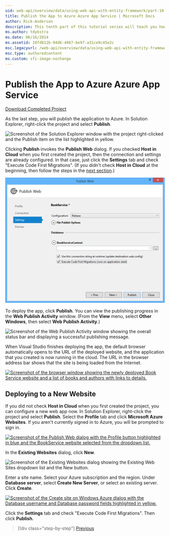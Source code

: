 ```yaml
---
uid: web-api/overview/data/using-web-api-with-entity-framework/part-10
title: Publish the App to Azure Azure App Service | Microsoft Docs
author: Rick-Anderson
description: This tenth part of this tutorial series will teach you how to publish the application to Azure. The tutorial uses Entity Framework 6 for the data lay...
ms.author: tdykstra
ms.date: 06/16/2014
ms.assetid: 10fd812b-94d6-4967-be97-a31ce9c45e2c
msc.legacyurl: /web-api/overview/data/using-web-api-with-entity-framework/part-10
msc.type: authoredcontent
ms.custom: sfi-image-nochange
---
```

# Publish the App to Azure Azure App Service

[Download Completed Project](https://github.com/MikeWasson/BookService)

As the last step, you will publish the application to Azure. In Solution Explorer, right-click the project and select **Publish**.

![Screenshot of the Solution Explorer window with the project right-clicked and the Publish item on the list highlighted in yellow.](part-10/_static/image1.png)

Clicking **Publish** invokes the **Publish Web** dialog. If you checked **Host in Cloud** when you first created the project, then the connection and settings are already configured. In that case, just click the **Settings** tab and check &quot;Execute Code First Migrations&quot;. (If you didn't check **Host in Cloud** at the beginning, then follow the steps in the [next section](#new-website).)

[![Screenshot of the Publish Web dialog with the Settings tab and the Publish button highlighted in blue.](part-10/_static/image3.png)](part-10/_static/image2.png)

To deploy the app, click **Publish**. You can view the publishing progress in the **Web Publish Activity** window. (From the **View** menu, select **Other Windows**, then select **Web Publish Activity**.)

![Screenshot of the Web Publish Activity window showing the overall status bar and displaying a successful publishing message.](part-10/_static/image4.png)

When Visual Studio finishes deploying the app, the default browser automatically opens to the URL of the deployed website, and the application that you created is now running in the cloud. The URL in the browser address bar shows that the site is being loaded from the Internet.

[![Screenshot of the browser window showing the newly deployed Book Service website and a list of books and authors with links to details.](part-10/_static/image6.png)](part-10/_static/image5.png)

<a id="new-website"></a>
## Deploying to a New Website

If you did not check **Host in Cloud** when you first created the project, you can configure a new web app now. In Solution Explorer, right-click the project and select **Publish**. Select the **Profile** tab and click **Microsoft Azure Websites**. If you aren't currently signed in to Azure, you will be prompted to sign in.

[![Screenshot of the Publish Web dialog with the Profile button highlighted in blue and the BookService website selected from the dropdown list.](part-10/_static/image8.png)](part-10/_static/image7.png)

In the **Existing Websites** dialog, click **New**.

![Screenshot of the Existing Websites dialog showing the Existing Web Sites dropdown list and the New button.](part-10/_static/image9.png)

Enter a site name. Select your Azure subscription and the region. Under **Database server**, select **Create New Server**, or select an existing server. Click **Create**.

[![Screenshot of the Create site on Windows Azure dialog with the Database username and Database password fields highlighted in yellow.](part-10/_static/image11.png)](part-10/_static/image10.png)

Click the **Settings** tab and check &quot;Execute Code First Migrations&quot;. Then click **Publish**.

> [!div class="step-by-step"]
> [Previous](part-9.md)


